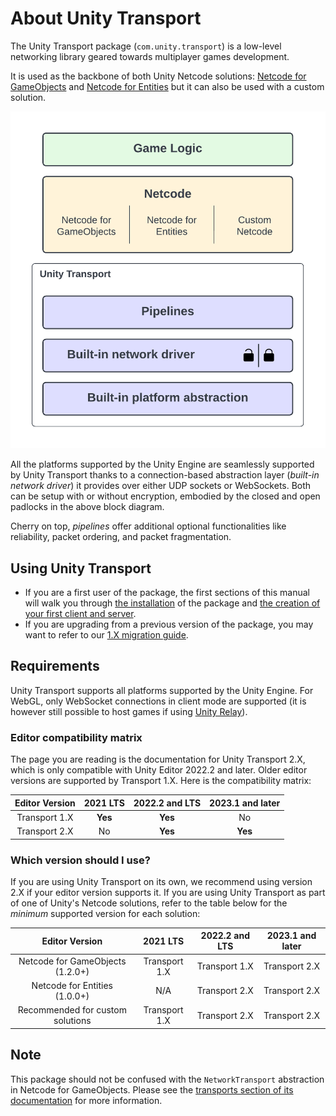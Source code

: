 # About Unity Transport

The Unity Transport package (`com.unity.transport`) is a low-level networking library geared towards multiplayer games development.

It is used as the backbone of both Unity Netcode solutions: [Netcode for GameObjects](https://docs-multiplayer.unity3d.com/netcode/current/about) and [Netcode for Entities](https://docs.unity3d.com/Packages/com.unity.netcode@latest)
but it can also be used with a custom solution.

![Unity Transport Block Diagram](images/block-diagram.png)

All the platforms supported by the Unity Engine are seamlessly supported by Unity Transport
thanks to a connection-based abstraction layer (*built-in network driver*) it provides over either UDP sockets or WebSockets. Both can be setup with or without encryption, embodied by the closed and open padlocks in the above block diagram.

Cherry on top, *pipelines* offer additional optional functionalities like reliability, packet ordering, and packet fragmentation.

## Using Unity Transport

* If you are a first user of the package, the first sections of this manual will walk you through [the installation](install.md) of the package and [the creation of your first client and server](client-server-simple.md).
* If you are upgrading from a previous version of the package, you may want to refer to our [1.X migration guide](migration.md).

## Requirements

Unity Transport supports all platforms supported by the Unity Engine. For WebGL, only WebSocket connections in client mode are supported (it is however still possible to host games if using [Unity Relay](https://unity.com/products/relay)).

### Editor compatibility matrix

The page you are reading is the documentation for Unity Transport 2.X, which is only compatible with Unity Editor 2022.2 and later. Older editor versions are supported by Transport 1.X. Here is the compatibility matrix:

| Editor Version | 2021 LTS | 2022.2 and LTS | 2023.1 and later |
|:--------------:|:--------:|:--------------:|:----------------:|
| Transport 1.X  | **Yes**  | **Yes**        | No               |
| Transport 2.X  | No       | **Yes**        | **Yes**          |

### Which version should I use?

If you are using Unity Transport on its own, we recommend using version 2.X if your editor version supports it. If you are using Unity Transport as part of one of Unity's Netcode solutions, refer to the table below for the _minimum_ supported version for each solution:

| Editor Version                    | 2021 LTS      | 2022.2 and LTS | 2023.1 and later |
|:---------------------------------:|:-------------:|:--------------:|:----------------:|
| Netcode for GameObjects (1.2.0+)  | Transport 1.X | Transport 1.X  | Transport 2.X    |
| Netcode for Entities (1.0.0+)     | N/A           | Transport 2.X  | Transport 2.X    |
| Recommended for custom solutions  | Transport 1.X | Transport 2.X  | Transport 2.X    |

## Note
This package should not be confused with the `NetworkTransport` abstraction in Netcode for GameObjects. Please see the [transports section of its documentation](https://docs-multiplayer.unity3d.com/netcode/current/advanced-topics/transports) for more information.

